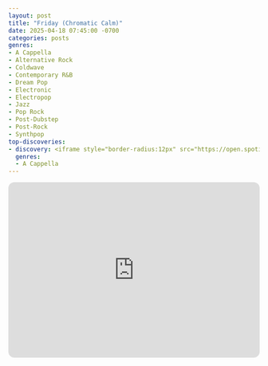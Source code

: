 ```yaml
---
layout: post
title: "Friday (Chromatic Calm)"
date: 2025-04-18 07:45:00 -0700
categories: posts
genres:
- A Cappella
- Alternative Rock
- Coldwave
- Contemporary R&B
- Dream Pop
- Electronic
- Electropop
- Jazz
- Pop Rock
- Post-Dubstep
- Post-Rock
- Synthpop
top-discoveries:
- discovery: <iframe style="border-radius:12px" src="https://open.spotify.com/embed/album/6ejqQgutP7y7gC8hqLsVUP?utm_source=generator" width="100%" height="352" frameBorder="0" allowfullscreen="" allow="autoplay; clipboard-write; encrypted-media; fullscreen; picture-in-picture" loading="lazy"></iframe>
  genres:
  - A Cappella
---
```

<iframe style="border-radius:12px" src="https://open.spotify.com/embed/playlist/0zOgaTC5LCzYHXl0T5IFoq?utm_source=generator" width="100%" height="352" frameBorder="0" allowfullscreen="" allow="autoplay; clipboard-write; encrypted-media; fullscreen; picture-in-picture" loading="lazy"></iframe>